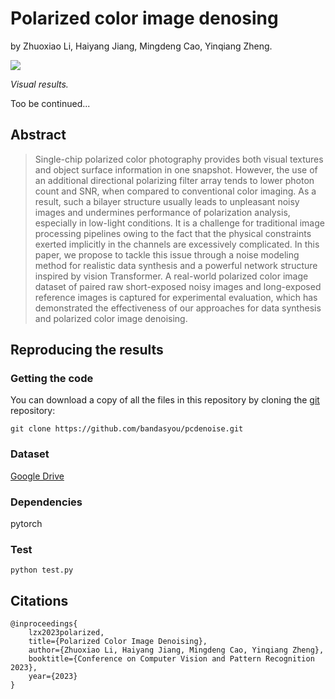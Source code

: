 # Polarized color image denosing

by
Zhuoxiao Li,
Haiyang Jiang,
Mingdeng Cao,
Yinqiang Zheng.



![](manuscript/figures/hawaii-trend.png)

*Visual results.*

Too be continued...

## Abstract

> Single-chip polarized color photography provides both visual textures and object surface information in one snapshot. However, the use of an additional directional polarizing filter array tends to lower photon count and SNR, when compared to conventional color imaging. As a result, such a bilayer structure usually leads to unpleasant noisy images and undermines performance of polarization analysis, especially in low-light conditions. It is a challenge for traditional image processing pipelines owing to the fact that the physical constraints exerted implicitly in the channels are excessively complicated. In this paper, we propose to tackle this issue through a noise modeling method for realistic data synthesis and a powerful network structure inspired by vision Transformer. A real-world polarized color image dataset of paired raw short-exposed noisy images and long-exposed reference images is captured for experimental evaluation, which has demonstrated the effectiveness of our approaches for data synthesis and polarized color image denoising.

## Reproducing the results
### Getting the code

You can download a copy of all the files in this repository by cloning the
[git](https://git-scm.com/) repository:

    git clone https://github.com/bandasyou/pcdenoise.git

### Dataset

[Google Drive]()

### Dependencies
pytorch

### Test
    python test.py


## Citations

```
@inproceedings{ 
    lzx2023polarized, 
    title={Polarized Color Image Denoising},
    author={Zhuoxiao Li, Haiyang Jiang, Mingdeng Cao, Yinqiang Zheng},
    booktitle={Conference on Computer Vision and Pattern Recognition 2023},
    year={2023}
}
```
